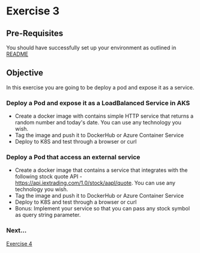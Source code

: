 # Exercise 3 #

## Pre-Requisites ##

You should have successfully set up your environment as outlined in [README](./README.md)

## Objective ##

In this exercise you are going to be deploy a pod and expose it as a service.

### Deploy a Pod and expose it as a LoadBalanced Service in AKS ###

* Create a docker image with contains simple HTTP service that returns a random number and today's date.  You can use any technology you wish.
* Tag the image and push it to DockerHub or Azure Container Service
* Deploy to K8S and test through a browser or curl

### Deploy a Pod that access an external service ###

* Create a docker image that contains a service that integrates with the following stock quote API - https://api.iextrading.com/1.0/stock/aapl/quote.  You can use any technology you wish.
* Tag the image and push it to DockerHub or Azure Container Service
* Deploy to K8S and test through a browser or curl
* Bonus: Implement your service so that you can pass any stock symbol as query string parameter.

### Next... ###

[Exercise 4](./exercise4.md)